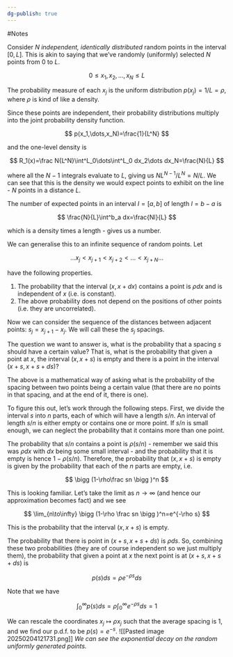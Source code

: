 ```yaml
---
dg-publish: true
---
```

#Notes 

Consider $N$ *independent, identically distributed* random points in the interval $[0,L]$. This is akin to saying that we’ve randomly (uniformly) selected $N$ points from $0$ to $L$. 

$$
0 \leq x_1,x_2,\dots,x_N\leq L
$$

The probability measure of each $x_j$ is the uniform distribution $p(x_j)=1/L=\rho$, where $\rho$ is kind of like a density. 

Since these points are independent, their probability distributions multiply into the joint probability density function.

$$
p(x_1,\dots,x_N)=\frac{1}{L^N}
$$

and the one-level density is 

$$
R_1(x)=\frac N{L^N}\int^L_0\dots\int^L_0 dx_2\dots dx_N=\frac{N}{L}
$$

where all the $N-1$ integrals evaluate to $L$, giving us $NL^{N-1}/L^N=N/L$. We can see that this is the density we would expect points to exhibit on the line - $N$ points in a distance $L$. 

The number of expected points in an interval $I=[a,b]$ of length $l=b-a$ is 

$$
\frac{N}{L}\int^b_a dx=\frac{Nl}{L}
$$

which is a density times a length - gives us a number. 

We can generalise this to an infinite sequence of random points. Let

$$
\dots x_j<x_{j+1}<x_{j+2}<\dots<x_{j+N}\dots
$$

have the following properties.

1. The probability that the interval $(x,x+dx)$ contains a point is $\rho dx$ and is independent of $x$ (i.e. is constant).
2. The above probability does not depend on the positions of other points (i.e. they are uncorrelated).

Now we can consider the sequence of the distances between adjacent points: $s_j=x_{j+1}-x_j$. We will call these the $s_j$ spacings. 

The question we want to answer is, what is the probability that a spacing $s$ should have a certain value? That is, what is the probability that given a point at $x$, the interval $(x,x+s)$ is empty and there is a point in the interval $(x+s,x+s+ds)$?

The above is a mathematical way of asking what is the probability of the spacing between two points being a certain value (that there are no points in that spacing, and at the end of it, there is one). 

To figure this out, let’s work through the following steps. First, we divide the interval $s$ into $n$ parts, each of which will have a length $s/n$. An interval of length $s/n$ is either empty or contains one or more point. If $s/n$ is small enough, we can neglect the probability that it contains more than one point. 

The probability that $s/n$ contains a point is $\rho(s/n)$ - remember we said this was $\rho dx$ with $dx$ being some small interval - and the probability that it is empty is hence $1-\rho(s/n)$. Therefore, the probability that $(x,x+s)$ is empty is given by the probability that each of the $n$ parts are empty, i.e.

$$
\bigg (1-\rho\frac sn \bigg )^n
$$

This is looking familiar. Let’s take the limit as $n\to\infty$ (and hence our approximation becomes fact) and we see

$$
\lim_{n\to\infty} \bigg (1-\rho \frac sn \bigg )^n=e^{-\rho s}
$$

This is the probability that the interval $(x,x+s)$ is empty. 

The probability that there is point in $(x+s,x+s+ds)$ is $\rho ds$. So, combining these two probabilities (they are of course independent so we just multiply them), the probability that given a point at $x$ the next point is at $(x+s, x+s+ds)$ is

$$
p(s)ds=\rho e^{-\rho s}ds
$$

Note that we have 

$$
\int_0^\infty p(s)ds=\rho\int_0^\infty e^{-\rho s}ds=1
$$

We can rescale the coordinates $x_j\mapsto \rho x_j$ such that the average spacing is $1$, and we find our p.d.f. to be $p(s)=e^{-s}$.
![[Pasted image 20250204121731.png]]
*We can see the exponential decay on the random uniformly generated points.*